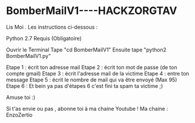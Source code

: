 # BomberMailV1----HACKZORGTAV
Lis Moi . 
Les instructions ci-dessous :

Python 2.7 Requis (Obligatoire)

Ouvrir le Terminal
Tape "cd BomberMailV1"
Ensuite tape "python2 BomberMailV1.py"

Etape 1 : écrit ton adresse mail
Etape 2 : écrit ton mot de passe (de ton compte gmail)
Etape 3 : écrit l'adresse mail de la victime
Etape 4 : entre ton message 
Etape 5 : écrit le nombre de mail qui va être envoyé (Max 95)
Etape 6 : Et bein ya pas d'étapes 6 c'est fini ta spam ta victime ;)

Amuse toi :) 

Si t'as envie ou pas , abonne toi à ma chaine Youtube !
Ma chaine : EnzoZertio
